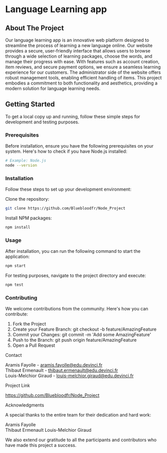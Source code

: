 # Language Learning app

## About The Project

Our language learning app is an innovative web platform designed to streamline the process of learning a new language online. Our website provides a secure, user-friendly interface that allows users to browse through a wide selection of learning packages, choose the words, and manage their progress with ease. With features such as account creation, item reviews, and secure payment options, we ensure a seamless learning experience for our customers. The administrator side of the website offers robust management tools, enabling efficient handling of items. This project embodies a commitment to both functionality and aesthetics, providing a modern solution for language learning needs.

## Getting Started

To get a local copy up and running, follow these simple steps for development and testing purposes.

### Prerequisites
Before installation, ensure you have the following prerequisites on your system. Here's how to check if you have Node.js installed:

```bash
# Example: Node.js
node --version
```

### Installation
Follow these steps to set up your development environment:

Clone the repository:
```bash
git clone https://github.com/Bluebloodfr/Node_Project
```

Install NPM packages:
```bash
npm install
```

### Usage

After installation, you can run the following command to start the application:
```bash
npm start
```

For testing purposes, navigate to the project directory and execute:
```bash
npm test
```

### Contributing

We welcome contributions from the community. Here's how you can contribute:

1. Fork the Project
2. Create your Feature Branch: git checkout -b feature/AmazingFeature
3. Commit your Changes: git commit -m 'Add some AmazingFeature'
4. Push to the Branch: git push origin feature/AmazingFeature
5. Open a Pull Request

Contact

Aramis Fayolle - aramis.fayolle@edu.devinci.fr \
Thibaut Ermenault - thibaut.ermenault@edu.devinci.fr \
Louis-Melchior Giraud - louis-melchior.giraud@edu.devinci.fr

Project Link

https://github.com/Bluebloodfr/Node_Project

Acknowledgments

A special thanks to the entire team for their dedication and hard work:

Aramis Fayolle \
Thibaut Ermenault
Louis-Melchior Giraud

We also extend our gratitude to all the participants and contributors who have made this project a success.
